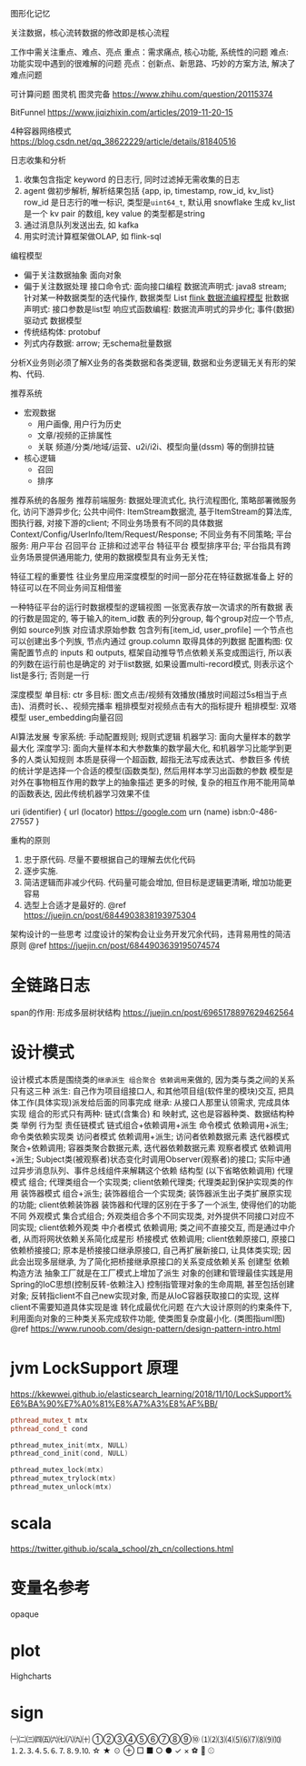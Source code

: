 图形化记忆

关注数据，核心流转数据的修改即是核心流程

工作中需关注重点、难点、亮点
重点：需求痛点, 核心功能, 系统性的问题
难点: 功能实现中遇到的很难解的问题
亮点：创新点、新思路、巧妙的方案方法, 解决了难点问题

可计算问题 图灵机 图灵完备
https://www.zhihu.com/question/20115374

BitFunnel
https://www.jiqizhixin.com/articles/2019-11-20-15

4种容器网络模式
https://blog.csdn.net/qq_38622229/article/details/81840516

日志收集和分析
1. 收集包含指定 keyword 的日志行, 同时过滤掉无需收集的日志
2. agent 做初步解析, 解析结果包括 {app, ip, timestamp, row_id, kv_list}
    row_id 是日志行的唯一标识, 类型是`uint64_t`, 默认用 snowflake 生成
    kv_list 是一个 kv pair 的数组, key value 的类型都是string
3. 通过消息队列发送出去, 如 kafka
4. 用实时流计算框架做OLAP, 如 flink-sql

编程模型
  - 偏于关注数据抽象
    面向对象
  - 偏于关注数据处理
    接口命令式: 面向接口编程
    数据流声明式: java8 stream; 针对某一种数据类型的迭代操作, 数据类型 List<T>
      [flink 数据流编程模型](./adoc/flink/Dataflow_Programming_Model.pdf)
      批数据声明式: 接口参数是list型
    响应式函数编程: 数据流声明式的异步化; 事件(数据)驱动式
数据模型
  - 传统结构体: protobuf
  - 列式内存数据: arrow; 无schema批量数据

分析X业务则必须了解X业务的各类数据和各类逻辑, 数据和业务逻辑无关有形的架构、代码.

推荐系统
- 宏观数据
  - 用户画像, 用户行为历史
  - 文章/视频的正排属性
  - 关联 频道/分类/地域/运营、u2i/i2i、模型向量(dssm) 等的倒排拉链
- 核心逻辑
  - 召回
  - 排序

推荐系统的各服务
  推荐前端服务: 数据处理流式化, 执行流程图化, 策略部署微服务化, 访问下游异步化;
              公共中间件: ItemStream数据流, 基于ItemStream的算法库, 图执行器, 对接下游的client;
              不同业务场景有不同的具体数据 Context/Config/UserInfo/Item/Request/Response;
              不同业务有不同策略;
  平台服务: 用户平台 召回平台 正排和过滤平台 特征平台 模型排序平台;
           平台指具有跨业务场景提供通用能力, 使用的数据模型具有业务无关性;

特征工程的重要性
  往业务里应用深度模型的时间一部分花在特征数据准备上
  好的特征可以在不同业务间互相借鉴

一种特征平台的运行时数据模型的逻辑视图
  一张宽表存放一次请求的所有数据
  表的行数是固定的, 等于输入的item_id数
  表的列分group, 每个group对应一个节点, 例如 source列族 对应请求原始参数 包含列有[item_id, user_profile]
  一个节点也可以创建出多个列族, 节点内通过 group.column 取得具体的列数据
  配置构图: 仅需配置节点的 inputs 和 outputs, 框架自动推导节点依赖关系变成图运行, 所以表的列数在运行前也是确定的
  对于list数据, 如果设置multi-record模式, 则表示这个list是多行; 否则是一行

深度模型
  单目标: ctr
  多目标: 图文点击/视频有效播放(播放时间超过5s相当于点击)、消费时长、、视频完播率
  粗排模型对视频点击有大的指标提升
  粗排模型: 双塔模型 user_embedding向量召回

AI算法发展
  专家系统: 手动配置规则; 规则式逻辑
  机器学习: 面向大量样本的数学最大化
  深度学习: 面向大量样本和大参数集的数学最大化, 和机器学习比能学到更多的人类认知规则
           本质是获得一个超函数, 超指无法写成表达式、参数巨多
           传统的统计学是选择一个合适的模型(函数类型), 然后用样本学习出函数的参数
           模型是对外在事物相互作用的数学上的抽象描述
           更多的时候, 复杂的相互作用不能用简单的函数表达, 因此传统机器学习效果不佳

uri (identifier) {
  url (locator) https://google.com
  urn (name) isbn:0-486-27557
}

重构的原则
1. 忠于原代码. 尽量不要根据自己的理解去优化代码
2. 逐步实施.
3. 简洁逻辑而非减少代码. 代码量可能会增加, 但目标是逻辑更清晰, 增加功能更容易
4. 选型上合适才是最好的.
@ref https://juejin.cn/post/6844903838193975304

架构设计的一些思考
过度设计的架构会让业务开发冗余代码，违背易用性的简洁原则
@ref https://juejin.cn/post/6844903639195074574

# 全链路日志
span的作用: 形成多层树状结构
https://juejin.cn/post/6965178897629462564

# 设计模式
设计模式本质是围绕类的`继承派生 组合聚合 依赖调用`来做的, 因为类与类之间的关系只有这三种
  派生: 自己作为项目组接口人, 和其他项目组(软件里的模块)交互, 把具体工作(具体实现)派发给后面的同事完成
  继承: 从接口人那里认领需求, 完成具体实现
  组合的形式只有两种: 链式(含集合) 和 映射式, 这也是容器种类、数据结构种类
举例
  行为型
    责任链模式   链式组合+依赖调用+派生
    命令模式     依赖调用+派生; 命令类依赖实现类
    访问者模式   依赖调用+派生; 访问者依赖数据元素
    迭代器模式   聚合+依赖调用; 容器类聚合数据元素, 迭代器依赖数据元素
    观察者模式   依赖调用+派生; Subject类(被观察者)状态变化时调用Observer(观察者)的接口;
                实际中通过异步消息队列、事件总线组件来解耦这个依赖
  结构型
    (以下省略依赖调用)
    代理模式     组合; 代理类组合一个实现类; client依赖代理类; 代理类起到保护实现类的作用
    装饰器模式   组合+派生; 装饰器组合一个实现类; 装饰器派生出子类扩展原实现的功能; client依赖装饰器
                装饰器和代理的区别在于多了一个派生, 使得他们的功能不同
    外观模式     集合式组合; 外观类组合多个不同实现类, 对外提供不同接口对应不同实现; client依赖外观类
    中介者模式   依赖调用; 类之间不直接交互, 而是通过中介者, 从而将网状依赖关系简化成星形
    桥接模式     依赖调用; client依赖原接口, 原接口依赖桥接接口;
                原本是桥接接口继承原接口, 自己再扩展新接口, 让具体类实现;
                因此会出现多层继承, 为了简化把桥接继承原接口的关系变成依赖关系
  创建型
    依赖构造方法
    抽象工厂就是在工厂模式上增加了派生
    对象的创建和管理最佳实践是用Spring的IoC思想(控制反转-依赖注入)
    控制指管理对象的生命周期, 甚至包括创建对象;
    反转指client不自己new实现对象, 而是从IoC容器获取接口的实现, 这样client不需要知道具体实现是谁
转化成最优化问题
  在六大设计原则的约束条件下, 利用面向对象的三种类关系完成软件功能, 使类图复杂度最小化. (类图指uml图)
@ref https://www.runoob.com/design-pattern/design-pattern-intro.html

# jvm LockSupport 原理
https://kkewwei.github.io/elasticsearch_learning/2018/11/10/LockSupport%E6%BA%90%E7%A0%81%E8%A7%A3%E8%AF%BB/
~~~cpp
pthread_mutex_t mtx
pthread_cond_t cond

pthread_mutex_init(mtx, NULL)
pthread_cond_init(cond, NULL)

pthread_mutex_lock(mtx)
pthread_mutex_trylock(mtx)
pthread_mutex_unlock(mtx)
~~~

# scala
https://twitter.github.io/scala_school/zh_cn/collections.html

# 变量名参考
opaque

# plot
Highcharts

# sign
㈠㈡㈢㈣㈤㈥㈦㈧㈨㈩
①②③④⑤⑥⑦⑧⑨⑩
⑴⑵⑶⑷⑸⑹⑺⑻⑼⑽
⒈⒉⒊⒋⒌⒍⒎⒏⒐⒑
☆ ★ ☉ ⊕ □ ■ ○ ●
✓ × 
⚽️ 🏀 ⚾️